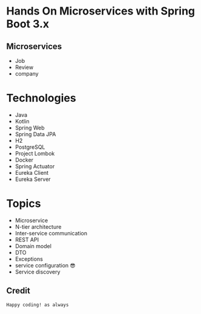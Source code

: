 # Hands On Microservices with Spring Boot 3.x

## Microservices

- Job
- Review
- company

# Technologies

- Java
- Kotlin
- Spring Web
- Spring Data JPA
- H2
- PostgreSQL
- Project Lombok
- Docker
- Spring Actuator
- Eureka Client
- Eureka Server

# Topics

- Microservice
- N-tier architecture
- Inter-service communication
- REST API
- Domain model
- DTO
- Exceptions
- service configuration 😎
- Service discovery

## Credit
`Happy coding! as always`